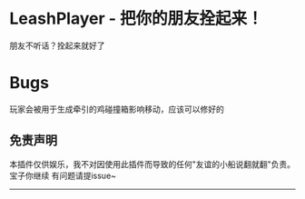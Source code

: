 # LeashPlayer - 把你的朋友拴起来！

朋友不听话？拴起来就好了

# Bugs
 玩家会被用于生成牵引的鸡碰撞箱影响移动，应该可以修好的

## 免责声明

本插件仅供娱乐，我不对因使用此插件而导致的任何"友谊的小船说翻就翻"负责。宝子你继续
有问题请提issue~

---